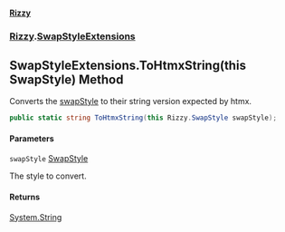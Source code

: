 #### [Rizzy](index.md 'index')
### [Rizzy](Rizzy.md 'Rizzy').[SwapStyleExtensions](Rizzy.SwapStyleExtensions.md 'Rizzy.SwapStyleExtensions')

## SwapStyleExtensions.ToHtmxString(this SwapStyle) Method

Converts the [swapStyle](Rizzy.SwapStyleExtensions.ToHtmxString(thisRizzy.SwapStyle).md#Rizzy.SwapStyleExtensions.ToHtmxString(thisRizzy.SwapStyle).swapStyle 'Rizzy.SwapStyleExtensions.ToHtmxString(this Rizzy.SwapStyle).swapStyle') to their string version expected by htmx.

```csharp
public static string ToHtmxString(this Rizzy.SwapStyle swapStyle);
```
#### Parameters

<a name='Rizzy.SwapStyleExtensions.ToHtmxString(thisRizzy.SwapStyle).swapStyle'></a>

`swapStyle` [SwapStyle](Rizzy.SwapStyle.md 'Rizzy.SwapStyle')

The style to convert.

#### Returns
[System.String](https://docs.microsoft.com/en-us/dotnet/api/System.String 'System.String')